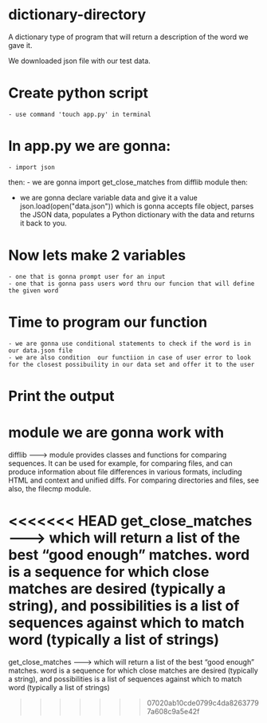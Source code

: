 # dictionary-directory
 A dictionary type of program that will return a description of the word we gave it.

 We downloaded json file with our test data.

# Create python script 
    - use command 'touch app.py' in terminal

# In app.py we are gonna:
    - import json
then:
    - we are gonna import  get_close_matches from difflib module
then:
   - we are gonna declare variable data and give it a value json.load(open("data.json")) which is gonna  accepts file object, parses the JSON data, populates a Python dictionary with the data and returns it back to you.

# Now lets make 2 variables
    - one that is gonna prompt user for an input 
    - one that is gonna pass users word thru our funcion that will define the given word

# Time to program our function 
    - we are gonna use conditional statements to check if the word is in our data.json file
    - we are also condition  our functiion in case of user error to look for the closest possibuility in our data set and offer it to the user
    

# Print the output 


# module we are gonna work with  
  difflib ---> module provides classes and functions for comparing sequences. It can be used for example, for comparing files, and can produce information about file differences in various formats, including HTML and context and unified diffs. For comparing directories and files, see also, the filecmp module.

<<<<<<< HEAD
  get_close_matches  ---> which will return a list of the best “good enough” matches. word is a sequence for which close matches are desired (typically a string), and possibilities is a list of sequences against which to match word (typically a list of strings) 
=======
  get_close_matches  ---> which will return a list of the best “good enough” matches. word is a sequence for which close matches are desired (typically a string), and possibilities is a list of sequences against which to match word (typically a list of strings) 
>>>>>>> 07020ab10cde0799c4da82637797a608c9a5e42f
